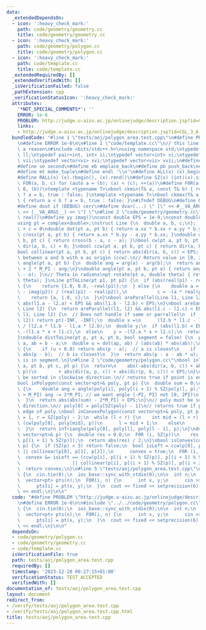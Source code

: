 ```yaml
---
data:
  _extendedDependsOn:
  - icon: ':heavy_check_mark:'
    path: code/geometry/geometry.cc
    title: code/geometry/geometry.cc
  - icon: ':heavy_check_mark:'
    path: code/geometry/polygon.cc
    title: code/geometry/polygon.cc
  - icon: ':heavy_check_mark:'
    path: code/template.cc
    title: code/template.cc
  _extendedRequiredBy: []
  _extendedVerifiedWith: []
  _isVerificationFailed: false
  _pathExtension: cpp
  _verificationStatusIcon: ':heavy_check_mark:'
  attributes:
    '*NOT_SPECIAL_COMMENTS*': ''
    ERROR: 1e-6
    PROBLEM: http://judge.u-aizu.ac.jp/onlinejudge/description.jsp?id=CGL_3_A
    links:
    - http://judge.u-aizu.ac.jp/onlinejudge/description.jsp?id=CGL_3_A
  bundledCode: "#line 1 \"tests/aoj/polygon_area.test.cpp\"\n#define PROBLEM \"http://judge.u-aizu.ac.jp/onlinejudge/description.jsp?id=CGL_3_A\"\
    \n#define ERROR 1e-6\n\n#line 1 \"code/template.cc\"\n// this line is here for\
    \ a reason\n#include <bits/stdc++.h>\nusing namespace std;\ntypedef long long\
    \ ll;\ntypedef pair<int, int> ii;\ntypedef vector<int> vi;\ntypedef vector<ii>\
    \ vii;\ntypedef vector<vi> vvi;\ntypedef vector<vii> vvii;\n#define fi first\n\
    #define se second\n#define eb emplace_back\n#define pb push_back\n#define mp make_pair\n\
    #define mt make_tuple\n#define endl '\\n'\n#define ALL(x) (x).begin(), (x).end()\n\
    #define RALL(x) (x).rbegin(), (x).rend()\n#define SZ(x) (int)(x).size()\n#define\
    \ FOR(a, b, c) for (auto a = (b); (a) < (c); ++(a))\n#define F0R(a, b) FOR (a,\
    \ 0, (b))\ntemplate <typename T>\nbool ckmin(T& a, const T& b) { return a > b\
    \ ? a = b, true : false; }\ntemplate <typename T>\nbool ckmax(T& a, const T& b)\
    \ { return a < b ? a = b, true : false; }\n#ifndef DEBUG\n#define DEBUG 0\n#endif\n\
    #define dout if (DEBUG) cerr\n#define dvar(...) \" [\" << #__VA_ARGS__ \": \"\
    \ << (__VA_ARGS__) << \"] \"\n#line 2 \"code/geometry/geometry.cc\"\n#define xx\
    \ real()\n#define yy imag()\nconst double EPS = 1e-9;\nconst double INF = numeric_limits<double>::max();\n\
    using pt = complex<double>;\nstruct Line {\n  double a, b, c;\n};  // ax + by\
    \ + c = 0\ndouble dot(pt a, pt b) { return a.xx * b.xx + a.yy * b.yy; }\ndouble\
    \ cross(pt a, pt b) { return a.xx * b.yy - a.yy * b.xx; }\ndouble dir(pt a, pt\
    \ b, pt c) { return cross(b - a, c - a); }\nbool cw(pt a, pt b, pt c) { return\
    \ dir(a, b, c) < 0; }\nbool ccw(pt a, pt b, pt c) { return dir(a, b, c) > 0; }\n\
    bool collinear(pt a, pt b, pt c) { return abs(dir(a, b, c)) < EPS; }\n// Angle\
    \ between a and b with o as origin (ccw).\n// Return value in [0, 2PI)\ndouble\
    \ angle(pt a, pt b) {\n  double ang = arg(a) - arg(b);\n  return ang < 0 ? ang\
    \ + 2 * M_PI : ang;\n}\ndouble angle(pt a, pt b, pt o) { return angle(b - o, a\
    \ - o); }\n// Theta in radiens\npt rotate(pt a, double theta) { return a * polar(1.0,\
    \ theta); }\nLine ptToLine(pt p1, pt p2) {\n  if (abs(real(p1) - real(p2)) < EPS)\
    \ {\n    return {1.0, 0.0, -real(p1)};\n  } else {\n    double a = -(imag(p1)\
    \ - imag(p2)) / (real(p1) - real(p2)),\n           c = -(a * real(p1)) - imag(p1);\n\
    \    return {a, 1.0, c};\n  }\n}\nbool areParallel(Line l1, Line l2) {\n  return\
    \ abs(l1.a - l2.a) < EPS && abs(l1.b - l2.b) < EPS;\n}\nbool areSame(Line l1,\
    \ Line l2) {\n  return areParallel(l1, l2) && abs(l1.c - l2.c) < EPS;\n}\npt intersectPt(Line\
    \ l1, Line l2) {\n  // Does not handle if same or parrallel\n  if (areParallel(l1,\
    \ l2)) return pt(-INF, -INF);\n  double x =\n      (l2.b * l1.c - l1.b * l2.c)\
    \ / (l2.a * l1.b - l1.a * l2.b);\n  double y;\n  if (abs(l1.b) < EPS)\n    y =\
    \ -(l1.a * x + l1.c);\n  else\n    y = -(l2.a * x + l2.c);\n  return pt(x, y);\n\
    }\ndouble distToLine(pt p, pt a, pt b, bool segment = false) {\n  pt ap = p -\
    \ a, ab = b - a;\n  double u = dot(ap, ab) / (abs(ab) * abs(ab));\n  if (segment)\
    \ {\n    if (u < 0.0) return abs(p - a);  // a is closest\n    if (u > 1.0) return\
    \ abs(p - b);  // b is closest\n  }\n  return abs(p - a - ab * u);      // closest\
    \ is in segment.\n}\n#line 2 \"code/geometry/polygon.cc\"\nbool inTriangle(pt\
    \ a, pt b, pt c, pt p) {\n  return\n    abs(-abs(dir(a, b, c)) + abs(dir(a, b,\
    \ p))\n        + abs(dir(a, p, c)) + abs(dir(p, b, c))) < EPS;\n}\n// poly must\
    \ be sorted in clockwise direction.\n// returns true if point is on edge of poly.\n\
    bool inPolygon(const vector<pt>& poly, pt p) {\n  double sum = 0;\n  F0R(i, SZ(poly))\
    \ {\n    double ang = angle(poly[i], poly[(i + 1) % SZ(poly)], p);\n    if(ang\
    \ > M_PI) ang -= 2*M_PI; // we want angle (-PI, PI] not [0, 2PI)\n    sum += ang;\n\
    \  }\n  return abs(abs(sum) - 2*M_PI) < EPS;\n}\n// poly must be sorted in clockwise\
    \ direction.\n// poly[0] = poly[SZ(poly) - 1]\n// returns true if point is on\
    \ edge of poly.\nbool inConvexPolygon(const vector<pt>& poly, pt p) {\n  int l\
    \ = 1, r = SZ(poly) - 2;\n  while (l < r) {\n    int mid = (l + r) / 2;\n    if\
    \ (cw(poly[0], poly[mid], p))\n      l = mid + 1;\n    else\n      r = mid;\n\
    \  }\n  return inTriangle(poly[0], poly[l], poly[l - 1], p);\n}\ndouble area(const\
    \ vector<pt>& p) {\n  double res = 0.0;\n  F0R (i, SZ(p))\n    res += cross(p[i],\
    \ p[(i + 1) % SZ(p)]);\n  return abs(res) / 2;\n}\nbool isConvex(const vector<pt>&\
    \ p) {\n  if (SZ(p) < 3) return false;\n  bool isLeft = ccw(p[0], p[1], p[2])\
    \ || collinear(p[0], p[1], p[2]),\n      convex = true;\n  F0R (i, SZ(p))\n  \
    \  convex &= isLeft == (ccw(p[i], p[(i + 1) % SZ(p)], p[(i + 2) % SZ(p)])\n  \
    \                   || collinear(p[i], p[(i + 1) % SZ(p)], p[(i + 2) % SZ(p)]));\n\
    \  return convex;\n}\n#line 5 \"tests/aoj/polygon_area.test.cpp\"\n\nint main()\
    \ {\n  cin.tie(0);\n  ios_base::sync_with_stdio(0);\n\n  int n;\n  cin >> n;\n\
    \  vector<pt> pts(n);\n  F0R(i, n) {\n      int x, y;\n      cin >> x >> y;\n\
    \      pts[i] = pt(x, y);\n  }\n  cout << fixed << setprecision(6) << area(pts)\
    \ << endl;\n}\n\n"
  code: "#define PROBLEM \"http://judge.u-aizu.ac.jp/onlinejudge/description.jsp?id=CGL_3_A\"\
    \n#define ERROR 1e-6\n\n#include \"../../code/geometry/polygon.cc\"\n\nint main()\
    \ {\n  cin.tie(0);\n  ios_base::sync_with_stdio(0);\n\n  int n;\n  cin >> n;\n\
    \  vector<pt> pts(n);\n  F0R(i, n) {\n      int x, y;\n      cin >> x >> y;\n\
    \      pts[i] = pt(x, y);\n  }\n  cout << fixed << setprecision(6) << area(pts)\
    \ << endl;\n}\n\n"
  dependsOn:
  - code/geometry/polygon.cc
  - code/geometry/geometry.cc
  - code/template.cc
  isVerificationFile: true
  path: tests/aoj/polygon_area.test.cpp
  requiredBy: []
  timestamp: '2023-12-28 00:27:15+01:00'
  verificationStatus: TEST_ACCEPTED
  verifiedWith: []
documentation_of: tests/aoj/polygon_area.test.cpp
layout: document
redirect_from:
- /verify/tests/aoj/polygon_area.test.cpp
- /verify/tests/aoj/polygon_area.test.cpp.html
title: tests/aoj/polygon_area.test.cpp
---
```

